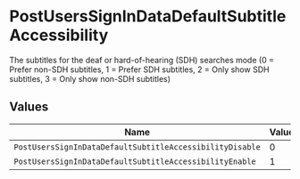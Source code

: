 # PostUsersSignInDataDefaultSubtitleAccessibility

The subtitles for the deaf or hard-of-hearing (SDH) searches mode (0 = Prefer non-SDH subtitles, 1 = Prefer SDH subtitles, 2 = Only show SDH subtitles, 3 = Only show non-SDH subtitles)


## Values

| Name                                                     | Value                                                    |
| -------------------------------------------------------- | -------------------------------------------------------- |
| `PostUsersSignInDataDefaultSubtitleAccessibilityDisable` | 0                                                        |
| `PostUsersSignInDataDefaultSubtitleAccessibilityEnable`  | 1                                                        |